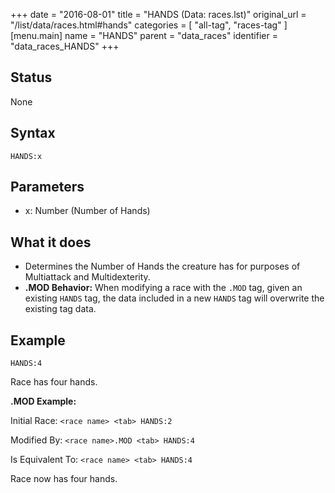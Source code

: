 +++
date = "2016-08-01"
title = "HANDS (Data: races.lst)"
original_url = "/list/data/races.html#hands"
categories = [ "all-tag", "races-tag" ]
[menu.main]
    name = "HANDS"
    parent = "data_races"
    identifier = "data_races_HANDS"
+++

## Status

None

## Syntax

`HANDS:x`

## Parameters

-   x: Number (Number of Hands)



What it does
------------

-   Determines the Number of Hands the creature has for purposes of
    Multiattack and Multidexterity.
-   **.MOD Behavior:** When modifying a race with the `.MOD` tag, given
    an existing `HANDS` tag, the data included in a new `HANDS` tag will
    overwrite the existing tag data.

Example
-------

`HANDS:4`

Race has four hands.

**.MOD Example:**

Initial Race: `<race name> <tab> HANDS:2`

Modified By: `<race name>.MOD <tab> HANDS:4`

Is Equivalent To: `<race name> <tab> HANDS:4`

Race now has four hands.

